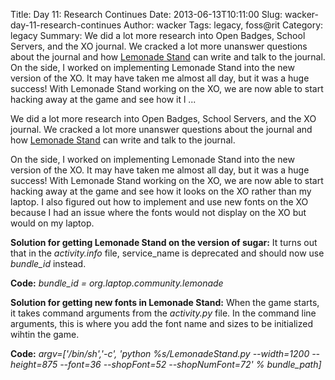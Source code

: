 Title: Day 11: Research Continues
Date: 2013-06-13T10:11:00
Slug: wacker-day-11-research-continues
Author: wacker
Tags: legacy, foss@rit
Category: legacy
Summary: We did a lot more research into Open Badges, School Servers, and the XO journal. We cracked a lot more unanswer questions about the journal and how [Lemonade Stand](http://wiki.sugarlabs.org/go/Lemonade_Stand) can write and talk to the journal.  On the side, I worked on implementing Lemonade Stand into the new version of the XO. It may have taken me almost all day, but it was a huge success! With Lemonade Stand working on the XO, we are now able to start hacking away at the game and see how it l ... 

We did a lot more research into Open Badges, School Servers, and the XO
journal. We cracked a lot more unanswer questions about the journal and how
[Lemonade Stand](http://wiki.sugarlabs.org/go/Lemonade_Stand) can write and
talk to the journal.

On the side, I worked on implementing Lemonade Stand into the new version of
the XO. It may have taken me almost all day, but it was a huge success! With
Lemonade Stand working on the XO, we are now able to start hacking away at the
game and see how it looks on the XO rather than my laptop. I also figured out
how to implement and use new fonts on the XO because I had an issue where the
fonts would not display on the XO but would on my laptop.

**Solution for getting Lemonade Stand on the version of sugar:** It turns out that in the _activity.info_ file, service_name is deprecated and should now use _bundle_id_ instead.

**Code:** _bundle_id = org.laptop.community.lemonade_

**Solution for getting new fonts in Lemonade Stand:** When the game starts, it takes command arguments from the _activity.py_ file. In the command line arguments, this is where you add the font name and sizes to be initialized wihtin the game.

**Code:** _argv=['/bin/sh','-c', 'python %s/LemonadeStand.py --width=1200 --height=875 --font=36 --shopFont=52 --shopNumFont=72' % bundle_path]_


